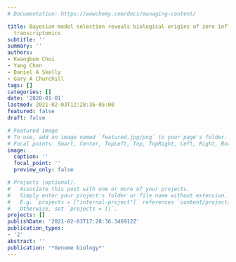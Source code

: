 ```yaml
---
# Documentation: https://wowchemy.com/docs/managing-content/

title: Bayesian model selection reveals biological origins of zero inflation in single-cell
  transcriptomics
subtitle: ''
summary: ''
authors:
- Kwangbom Choi
- Yang Chen
- Daniel A Skelly
- Gary A Churchill
tags: []
categories: []
date: '2020-01-01'
lastmod: 2021-02-03T12:28:36-05:00
featured: false
draft: false

# Featured image
# To use, add an image named `featured.jpg/png` to your page's folder.
# Focal points: Smart, Center, TopLeft, Top, TopRight, Left, Right, BottomLeft, Bottom, BottomRight.
image:
  caption: ''
  focal_point: ''
  preview_only: false

# Projects (optional).
#   Associate this post with one or more of your projects.
#   Simply enter your project's folder or file name without extension.
#   E.g. `projects = ["internal-project"]` references `content/project/deep-learning/index.md`.
#   Otherwise, set `projects = []`.
projects: []
publishDate: '2021-02-03T17:28:36.346912Z'
publication_types:
- '2'
abstract: ''
publication: '*Genome biology*'
---
```

